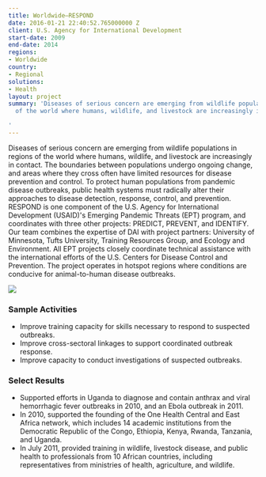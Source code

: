 ```yaml
---
title: Worldwide—RESPOND
date: 2016-01-21 22:40:52.765000000 Z
client: U.S. Agency for International Development
start-date: 2009
end-date: 2014
regions:
- Worldwide
country:
- Regional
solutions:
- Health
layout: project
summary: 'Diseases of serious concern are emerging from wildlife populations in regions
  of the world where humans, wildlife, and livestock are increasingly in contact.

'
---
```


Diseases of serious concern are emerging from wildlife populations in regions of the world where humans, wildlife, and livestock are increasingly in contact. The boundaries between populations undergo ongoing change, and areas where they cross often have limited resources for disease prevention and control. To protect human populations from pandemic disease outbreaks, public health systems must radically alter their approaches to disease detection, response, control, and prevention. RESPOND is one component of the U.S. Agency for International Development (USAID)'s Emerging Pandemic Threats (EPT) program, and coordinates with three other projects: PREDICT, PREVENT, and IDENTIFY. Our team combines the expertise of DAI with project partners: University of Minnesota, Tufts University, Training Resources Group, and Ecology and Environment. All EPT projects closely coordinate technical assistance with the international efforts of the U.S. Centers for Disease Control and Prevention. The project operates in hotspot regions where conditions are conducive for animal-to-human disease outbreaks.

![][1]

###  Sample Activities

* Improve training capacity for skills necessary to respond to suspected outbreaks.
* Improve cross-sectoral linkages to support coordinated outbreak response.
* Improve capacity to conduct investigations of suspected outbreaks.

###  Select Results

* Supported efforts in Uganda to diagnose and contain anthrax and viral hemorrhagic fever outbreaks in 2010, and an Ebola outbreak in 2011.
* In 2010, supported the founding of the One Health Central and East Africa network, which includes 14 academic institutions from the Democratic Republic of the Congo, Ethiopia, Kenya, Rwanda, Tanzania, and Uganda.
* In July 2011, provided training in wildlife, livestock disease, and public health to professionals from 10 African countries, including representatives from ministries of health, agriculture, and wildlife.

[1]: /assets/images/projects/respondinner.jpg
